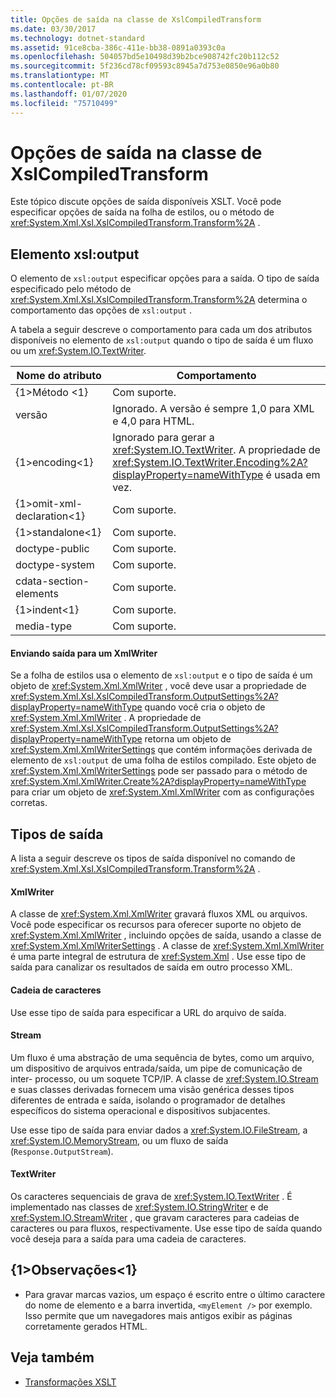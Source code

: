 ```yaml
---
title: Opções de saída na classe de XslCompiledTransform
ms.date: 03/30/2017
ms.technology: dotnet-standard
ms.assetid: 91ce8cba-386c-411e-bb38-0891a0393c0a
ms.openlocfilehash: 504057bd5e10498d39b2bce908742fc20b112c52
ms.sourcegitcommit: 5f236cd78cf09593c8945a7d753e0850e96a0b80
ms.translationtype: MT
ms.contentlocale: pt-BR
ms.lasthandoff: 01/07/2020
ms.locfileid: "75710499"
---
```

# <a name="output-options-on-the-xslcompiledtransform-class"></a>Opções de saída na classe de XslCompiledTransform
Este tópico discute opções de saída disponíveis XSLT. Você pode especificar opções de saída na folha de estilos, ou o método de <xref:System.Xml.Xsl.XslCompiledTransform.Transform%2A> .  
  
## <a name="xsloutput-element"></a>Elemento xsl:output  
 O elemento de `xsl:output` especificar opções para a saída. O tipo de saída especificado pelo método de <xref:System.Xml.Xsl.XslCompiledTransform.Transform%2A> determina o comportamento das opções de `xsl:output` .  
  
 A tabela a seguir descreve o comportamento para cada um dos atributos disponíveis no elemento de `xsl:output` quando o tipo de saída é um fluxo ou um <xref:System.IO.TextWriter>.  
  
|Nome do atributo|Comportamento|  
|--------------------|--------------|  
|{1&gt;Método &lt;1}|Com suporte.|  
|versão|Ignorado. A versão é sempre 1,0 para XML e 4,0 para HTML.|  
|{1&gt;encoding&lt;1}|Ignorado para gerar a <xref:System.IO.TextWriter>. A propriedade de <xref:System.IO.TextWriter.Encoding%2A?displayProperty=nameWithType> é usada em vez.|  
|{1&gt;omit-xml-declaration&lt;1}|Com suporte.|  
|{1&gt;standalone&lt;1}|Com suporte.|  
|doctype-public|Com suporte.|  
|doctype-system|Com suporte.|  
|cdata-section-elements|Com suporte.|  
|{1&gt;indent&lt;1}|Com suporte.|  
|media-type|Com suporte.|  
  
#### <a name="sending-output-to-an-xmlwriter"></a>Enviando saída para um XmlWriter  
 Se a folha de estilos usa o elemento de `xsl:output` e o tipo de saída é um objeto de <xref:System.Xml.XmlWriter> , você deve usar a propriedade de <xref:System.Xml.Xsl.XslCompiledTransform.OutputSettings%2A?displayProperty=nameWithType> quando você cria o objeto de <xref:System.Xml.XmlWriter> . A propriedade de <xref:System.Xml.Xsl.XslCompiledTransform.OutputSettings%2A?displayProperty=nameWithType> retorna um objeto de <xref:System.Xml.XmlWriterSettings> que contém informações derivada de elemento de `xsl:output` de uma folha de estilos compilado. Este objeto de <xref:System.Xml.XmlWriterSettings> pode ser passado para o método de <xref:System.Xml.XmlWriter.Create%2A?displayProperty=nameWithType> para criar um objeto de <xref:System.Xml.XmlWriter> com as configurações corretas.  
  
## <a name="output-types"></a>Tipos de saída  
 A lista a seguir descreve os tipos de saída disponível no comando de <xref:System.Xml.Xsl.XslCompiledTransform.Transform%2A> .  
  
#### <a name="xmlwriter"></a>XmlWriter  
 A classe de <xref:System.Xml.XmlWriter> gravará fluxos XML ou arquivos. Você pode especificar os recursos para oferecer suporte no objeto de <xref:System.Xml.XmlWriter> , incluindo opções de saída, usando a classe de <xref:System.Xml.XmlWriterSettings> . A classe de <xref:System.Xml.XmlWriter> é uma parte integral de estrutura de <xref:System.Xml> . Use esse tipo de saída para canalizar os resultados de saída em outro processo XML.  
  
#### <a name="string"></a>Cadeia de caracteres  
 Use esse tipo de saída para especificar a URL do arquivo de saída.  
  
#### <a name="stream"></a>Stream  
 Um fluxo é uma abstração de uma sequência de bytes, como um arquivo, um dispositivo de arquivos entrada/saída, um pipe de comunicação de inter- processo, ou um soquete TCP/IP. A classe de <xref:System.IO.Stream> e suas classes derivadas fornecem uma visão genérica desses tipos diferentes de entrada e saída, isolando o programador de detalhes específicos do sistema operacional e dispositivos subjacentes.  
  
 Use esse tipo de saída para enviar dados a <xref:System.IO.FileStream>, a <xref:System.IO.MemoryStream>, ou um fluxo de saída (`Response.OutputStream`).  
  
#### <a name="textwriter"></a>TextWriter  
 Os caracteres sequenciais de grava de <xref:System.IO.TextWriter> . É implementado nas classes de <xref:System.IO.StringWriter> e de <xref:System.IO.StreamWriter> , que gravam caracteres para cadeias de caracteres ou para fluxos, respectivamente. Use esse tipo de saída quando você deseja para a saída para uma cadeia de caracteres.  
  
## <a name="notes"></a>{1&gt;Observações&lt;1}  
  
- Para gravar marcas vazios, um espaço é escrito entre o último caractere do nome de elemento e a barra invertida, `<myElement />` por exemplo. Isso permite que um navegadores mais antigos exibir as páginas corretamente gerados HTML.  
  
## <a name="see-also"></a>Veja também

- [Transformações XSLT](../../../../docs/standard/data/xml/xslt-transformations.md)
